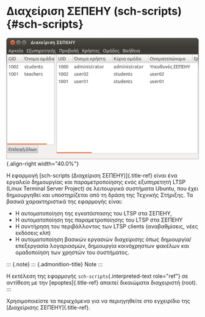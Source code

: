 Διαχείριση ΣΕΠΕΗΥ (sch-scripts) {#sch-scripts}
===============================

![image](images/first-screen.png){.align-right width="40.0%"}

Η εφαρμογή [sch-scripts (Διαχείριση ΣΕΠΕΗΥ)]{.title-ref} είναι ένα
εργαλείο δημιουργίας και παραμετροποίησης ενός εξυπηρετητή LTSP (Linux
Terminal Server Project) σε λειτουργικά συστήματα Ubuntu, που έχει
δημιουργηθεί και υποστηρίζεται από τη δράση της Τεχνικής Στήριξης. Τα
βασικά χαρακτηριστικά της εφαρμογής είναι:

-   Η αυτοματοποίηση της εγκατάστασης του LTSP στα ΣΕΠΕΗΥ,
-   Η αυτοματοποίηση της παραμετροποίησης του LTSP στα ΣΕΠΕΗΥ
-   Η συντήρηση του περιβάλλοντος των LTSP clients (αναβαθμίσεις, νέες
    εκδόσεις κλπ)
-   Η αυτοματοποίηση βασικών εργασιών διαχείρισης όπως
    δημιουργία/επεξεργασία λογαριασμών, δημιουργία κοινόχρηστων φακέλων
    και ομαδοποίηση των χρηστών του συστήματος.

::: {.note}
::: {.admonition-title}
Note
:::

Η εκτέλεση της εφαρμογής `sch-scripts`{.interpreted-text role="ref"} σε
αντίθεση με την [epoptes]{.title-ref} απαιτεί δικαιώματα διαχειριστή
(root).
:::

Χρησιμοποιείστε τα περιεχόμενα για να περιηγηθείτε στο εγχειρίδιο της
[Διαχείρισης ΣΕΠΕΗΥ]{.title-ref}.

